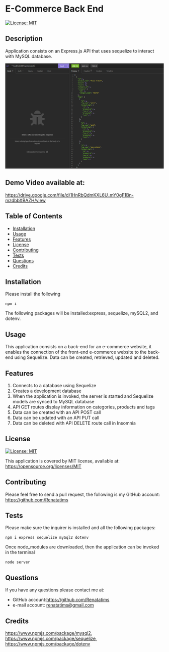 # E-Commerce Back End
  
  [![License: MIT](https://img.shields.io/badge/License-MIT-blue.svg)](https://opensource.org/licenses/MIT)

  ## Description
  Application consists on an Express.js API that uses sequelize to interact with MySQL database.


  ![Preview](assets/screenshots/Capture1.PNG)

  ## Demo Video available at:
  https://drive.google.com/file/d/1HnRbQdmKXL6U_mY0gF1Bn-mzdbbXBAZH/view

  ## Table of Contents
  - [Installation](#installation)
  - [Usage](#usage)
  - [Features](#features)
  - [License](#license)
  - [Contributing](#contributing)
  - [Tests](#tests)
  - [Questions](#questions)
  - [Credits](#credits)
  
  ## Installation
  Please install the following 
  ```` 
  npm i 
  ````
  The following packages will be installed:express, sequelize, mySQL2, and dotenv.

  ## Usage
  This application consists on a back-end for an e-commerce website, it enables the connection of the front-end e-commerce website to the back-end using Sequelize. Data can be created, retrieved, updated and deleted.
  
  ## Features
  1. Connects to a database using Sequelize 
  2. Creates a development database 
  3. When the application is invoked, the server is started and Sequelize models are synced to MySQL database 
  4. API GET routes display information on categories, products and tags 
  5. Data can be created with an API POST call 
  6. Data can be updated with an API PUT call 
  7. Data can be deleted with API DELETE route call in Insomnia

  ## License
  [![License: MIT](https://img.shields.io/badge/License-MIT-blue.svg)](https://opensource.org/licenses/MIT)
  
  This application is covered by MIT license, available at:
  https://opensource.org/licenses/MIT

  ## Contributing
  Please feel free to send a pull request, the following is my GitHub account: https://github.com/Renatatims

  ## Tests
  Please make sure the inquirer is installed and all the following packages: 
  ```` 
  npm i express sequelize mySql2 dotenv 
  ```` 
  Once node_modules are downloaded, then the application can be invoked in the terminal 
  
  ````
  node server
  ````

  ## Questions
  If you have any questions please contact me at:
   - GitHub account:https://github.com/Renatatims
   - e-mail account: renatatims@gmail.com

  ## Credits
  https://www.npmjs.com/package/mysql2, 
  https://www.npmjs.com/package/sequelize, 
  https://www.npmjs.com/package/dotenv
 
